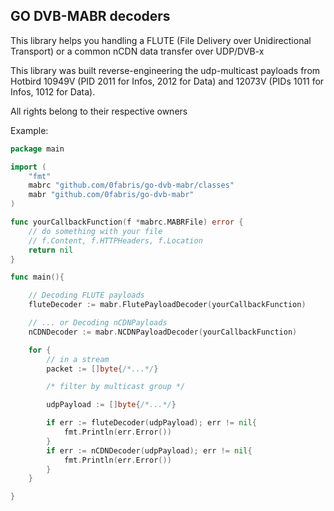 GO DVB-MABR decoders
---

This library helps you handling a FLUTE (File Delivery over Unidirectional Transport) or a common nCDN data transfer over UDP/DVB-x

This library was built reverse-engineering the udp-multicast payloads from Hotbird 10949V (PID 2011 for Infos, 2012 for Data) and 12073V (PIDs 1011 for Infos, 1012 for Data).

All rights belong to their respective owners

Example: 
```go
package main

import (
    "fmt"
    mabrc "github.com/0fabris/go-dvb-mabr/classes"
	mabr "github.com/0fabris/go-dvb-mabr"
)

func yourCallbackFunction(f *mabrc.MABRFile) error {
    // do something with your file
    // f.Content, f.HTTPHeaders, f.Location
    return nil
}

func main(){

    // Decoding FLUTE payloads
    fluteDecoder := mabr.FlutePayloadDecoder(yourCallbackFunction)

    // ... or Decoding nCDNPayloads
    nCDNDecoder := mabr.NCDNPayloadDecoder(yourCallbackFunction)

    for {
        // in a stream
        packet := []byte{/*...*/}

        /* filter by multicast group */

        udpPayload := []byte{/*...*/}

        if err := fluteDecoder(udpPayload); err != nil{
            fmt.Println(err.Error())
        }
        if err := nCDNDecoder(udpPayload); err != nil{
            fmt.Println(err.Error())
        }
    }

}

```
